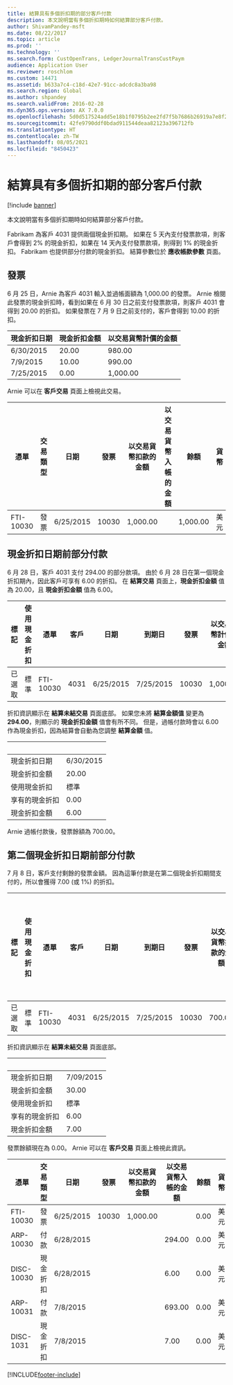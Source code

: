 ```yaml
---
title: 結算具有多個折扣期的部分客戶付款
description: 本文說明當有多個折扣期時如何結算部分客戶付款。
author: ShivamPandey-msft
ms.date: 08/22/2017
ms.topic: article
ms.prod: ''
ms.technology: ''
ms.search.form: CustOpenTrans, LedgerJournalTransCustPaym
audience: Application User
ms.reviewer: roschlom
ms.custom: 14471
ms.assetid: b633a7c4-c18d-42e7-91cc-adcdc8a3ba98
ms.search.region: Global
ms.author: shpandey
ms.search.validFrom: 2016-02-28
ms.dyn365.ops.version: AX 7.0.0
ms.openlocfilehash: 5d0d517524add5e18b1f0795b2ee2fd7f5b7686b26919a7e8f2e20ac1d243fe9
ms.sourcegitcommit: 42fe9790ddf0bdad911544deaa82123a396712fb
ms.translationtype: HT
ms.contentlocale: zh-TW
ms.lasthandoff: 08/05/2021
ms.locfileid: "8450423"
---
```

# <a name="settle-a-partial-customer-payment-that-has-multiple-discount-periods"></a>結算具有多個折扣期的部分客戶付款

[!include [banner](../includes/banner.md)]

本文說明當有多個折扣期時如何結算部分客戶付款。

Fabrikam 為客戶 4031 提供兩個現金折扣期。 如果在 5 天內支付發票款項，則客戶會得到 2% 的現金折扣，如果在 14 天內支付發票款項，則得到 1% 的現金折扣。 Fabrikam 也提供部分付款的現金折扣。 結算參數位於 **應收帳款參數** 頁面。

## <a name="invoice"></a>發票
6 月 25 日，Arnie 為客戶 4031 輸入並過帳面額為 1,000.00 的發票。 Arnie 檢閱此發票的現金折扣時，看到如果在 6 月 30 日之前支付發票款項，則客戶 4031 會得到 20.00 的折扣。 如果發票在 7 月 9 日之前支付的，客戶會得到 10.00 的折扣。

| 現金折扣日期 | 現金折扣金額 | 以交易貨幣計價的金額 |
|--------------------|----------------------|--------------------------------|
| 6/30/2015          | 20.00                | 980.00                         |
| 7/9/2015           | 10.00                | 990.00                         |
| 7/25/2015          | 0.00                 | 1,000.00                       |

Arnie 可以在 **客戶交易** 頁面上檢視此交易。

| 憑單   | 交易類型 | 日期      | 發票 | 以交易貨幣扣款的金額 | 以交易貨幣入帳的金額 | 餘額  | 貨幣 |
|-----------|------------------|-----------|---------|--------------------------------------|---------------------------------------|----------|----------|
| FTI-10030 | 發票          | 6/25/2015 | 10030   | 1,000.00                             |                                       | 1,000.00 | 美元      |

## <a name="partial-payment-before-the-cash-discount-date"></a>現金折扣日期前部分付款
6 月 28 日，客戶 4031 支付 294.00 的部分款項。 由於 6 月 28 日在第一個現金折扣期內，因此客戶可享有 6.00 的折扣。 在 **結算交易** 頁面上，**現金折扣金額** 值為 20.00，且 **現金折扣金額** 值為 6.00。

| 標記     | 使用現金折扣 | 憑單   | 客戶 | 日期      | 到期日  | 發票 | 以交易貨幣計價的金額 | 貨幣 | 結算金額 |
|----------|-------------------|-----------|---------|-----------|-----------|---------|--------------------------------|----------|------------------|
| 已選取 | 標準            | FTI-10030 | 4031    | 6/25/2015 | 7/25/2015 | 10030   | 1,000.00                       | 美元      | 294.00           |

折扣資訊顯示在 **結算未結交易** 頁面底部。 如果您未將 **結算金額值** 變更為 **294.00**，則顯示的 **現金折扣金額** 值會有所不同。 但是，過帳付款時會以 6.00 作為現金折扣，因為結算會自動為您調整 **結算金額** 值。

| &nbsp;                       | &nbsp;    |
|------------------------------|-----------|
| 現金折扣日期           | 6/30/2015 |
| 現金折扣金額         | 20.00     |
| 使用現金折扣            | 標準    |
| 享有的現金折扣          | 0.00      |
| 現金折扣金額 | 6.00      |

Arnie 過帳付款後，發票餘額為 700.00。

## <a name="partial-payment-before-the-second-cash-discount-date"></a>第二個現金折扣日期前部分付款
7 月 8 日，客戶支付剩餘的發票金額。 因為這筆付款是在第二個現金折扣期間支付的，所以會獲得 7.00 (或 1%) 的折扣。

| 標記     | 使用現金折扣 | 憑單   | 客戶 | 日期      | 到期日  | 發票 | 以交易貨幣扣款的金額 | 以交易貨幣入帳的金額 | 貨幣 | 結算金額 |
|----------|-------------------|-----------|---------|-----------|-----------|---------|--------------------------------------|---------------------------------------|----------|------------------|
| 已選取 | 標準            | FTI-10030 | 4031    | 6/25/2015 | 7/25/2015 | 10030   | 700.00                               |                                       | 美元      | 693.00           |

折扣資訊顯示在 **結算未結交易** 頁面底部。

| &nbsp;                       | &nbsp;    |
|------------------------------|-----------|
| 現金折扣日期           | 7/09/2015 |
| 現金折扣金額         | 30.00     |
| 使用現金折扣            | 標準    |
| 享有的現金折扣          | 6.00      |
| 現金折扣金額 | 7.00      |

發票餘額現在為 0.00。 Arnie 可以在 **客戶交易** 頁面上檢視此資訊。

| 憑單    | 交易類型 | 日期      | 發票 | 以交易貨幣扣款的金額 | 以交易貨幣入帳的金額 | 餘額 | 貨幣 |
|------------|------------------|-----------|---------|--------------------------------------|---------------------------------------|---------|----------|
| FTI-10030  | 發票          | 6/25/2015 | 10030   | 1,000.00                             |                                       | 0.00    | 美元      |
| ARP-10030  |  付款         | 6/28/2015 |         |                                      | 294.00                                | 0.00    | 美元      |
| DISC-10030 |  現金折扣   | 6/28/2015 |         |                                      | 6.00                                  | 0.00    | 美元      |
| ARP-10031  |  付款         | 7/8/2015  |         |                                      | 693.00                                | 0.00    | 美元      |
| DISC-1031  |  現金折扣   | 7/8/2015  |         |                                      | 7.00                                  | 0.00    | 美元      |







[!INCLUDE[footer-include](../../includes/footer-banner.md)]